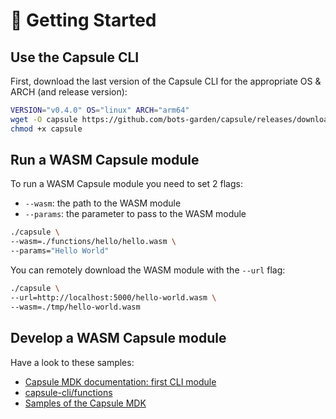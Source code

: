# 🚀 Getting Started

## Use the Capsule CLI

First, download the last version of the Capsule CLI for the appropriate OS & ARCH (and release version):

```bash
VERSION="v0.4.0" OS="linux" ARCH="arm64"
wget -O capsule https://github.com/bots-garden/capsule/releases/download/${VERSION}/capsule-${VERSION}-${OS}-${ARCH}
chmod +x capsule
```

## Run a WASM Capsule module

To run a WASM Capsule module you need to set 2 flags:

- `--wasm`: the path to the WASM module
- `--params`: the parameter to pass to the WASM module

```bash
./capsule \
--wasm=./functions/hello/hello.wasm \
--params="Hello World"
```

You can remotely download  the WASM module with the `--url` flag:
```bash
./capsule \
--url=http://localhost:5000/hello-world.wasm \
--wasm=./tmp/hello-world.wasm 
```

## Develop a WASM Capsule module

Have a look to these samples:

- [Capsule MDK documentation: first CLI module](https://bots-garden.github.io/capsule-module-sdk/first-cli-module/)
- [capsule-cli/functions](https://github.com/bots-garden/capsule/tree/main/capsule-cli/functions)
- [Samples of the Capsule MDK](https://github.com/bots-garden/capsule-module-sdk/tree/main/samples)

